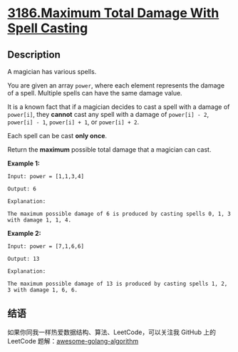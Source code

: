 # [3186.Maximum Total Damage With Spell Casting][title]

## Description
A magician has various spells.

You are given an array `power`, where each element represents the damage of a spell. Multiple spells can have the same damage value.

It is a known fact that if a magician decides to cast a spell with a damage of `power[i]`, they **cannot** cast any spell with a damage of `power[i] - 2`, `power[i] - 1`, `power[i] + 1`, or `power[i] + 2`.

Each spell can be cast **only once**.

Return the **maximum** possible total damage that a magician can cast.

**Example 1:**

```
Input: power = [1,1,3,4]

Output: 6

Explanation:

The maximum possible damage of 6 is produced by casting spells 0, 1, 3 with damage 1, 1, 4.
```

**Example 2:**

```
Input: power = [7,1,6,6]

Output: 13

Explanation:

The maximum possible damage of 13 is produced by casting spells 1, 2, 3 with damage 1, 6, 6.
```

## 结语

如果你同我一样热爱数据结构、算法、LeetCode，可以关注我 GitHub 上的 LeetCode 题解：[awesome-golang-algorithm][me]

[title]: https://leetcode.com/problems/maximum-total-damage-with-spell-casting/
[me]: https://github.com/kylesliu/awesome-golang-algorithm

